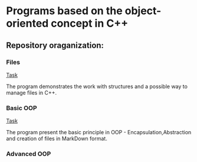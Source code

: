 # Programs  based on the  object-oriented concept in C++

## Repository oraganization:

### Files

[Task](./Files/Task.pdf)

The program demonstrates the work with structures and a possible way to manage files in C++.

### Basic OOP

[Task](./Basic%20OOP/Task.pdf)

The program present the basic principle in OOP - Encapsulation,Abstraction and creation of files in MarkDown format.

### Advanced OOP



